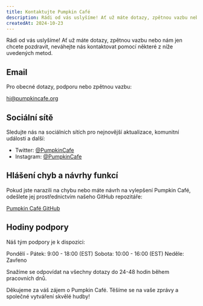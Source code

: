```yaml
---
title: Kontaktujte Pumpkin Café
description: Rádi od vás uslyšíme! Ať už máte dotazy, zpětnou vazbu nebo nám jen chcete pozdravit, neváhejte nás kontaktovat pomocí některé z níže uvedených metod.
createdAt: 2024-10-23
---
```


Rádi od vás uslyšíme! Ať už máte dotazy, zpětnou vazbu nebo nám jen chcete pozdravit, neváhejte nás kontaktovat pomocí některé z níže uvedených metod.

## Email

Pro obecné dotazy, podporu nebo zpětnou vazbu:

[hi@pumpkincafe.org](mailto:hi@pumpkincafe.org)

## Sociální sítě

Sledujte nás na sociálních sítích pro nejnovější aktualizace, komunitní události a další:

- Twitter: [@PumpkinCafe](https://twitter.com/pumpkin-cafe)
- Instagram: [@PumpkinCafe](https://instagram.com/pumpkin-cafe)

## Hlášení chyb a návrhy funkcí

Pokud jste narazili na chybu nebo máte návrh na vylepšení Pumpkin Café, odešlete jej prostřednictvím našeho GitHub repozitáře:

[Pumpkin Café GitHub](https://github.com/ZissyW/pumpkin-cafe)

## Hodiny podpory

Náš tým podpory je k dispozici:

Pondělí - Pátek: 9:00 - 18:00 (EST)
Sobota: 10:00 - 16:00 (EST)
Neděle: Zavřeno

Snažíme se odpovídat na všechny dotazy do 24-48 hodin během pracovních dnů.

Děkujeme za váš zájem o Pumpkin Café. Těšíme se na vaše zprávy a společné vytváření skvělé hudby! 